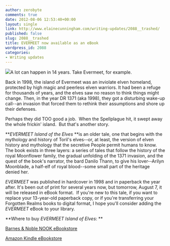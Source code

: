 ```yaml
---
author: zerobyte
comments: true
date: 2012-08-06 12:53:40+00:00
layout: single
link: http://www.elainecunningham.com/writing-updates/2088__trashed/
published: false
slug: 2088__trashed
title: EVERMEET now available as an eBook
wordpress_id: 2088
categories:
- Writing updates
---
```


[![](http://www.elainecunningham.com/wp-content/uploads/2012/08/Evermeet-cover.jpg)](http://www.elainecunningham.com/wp-content/uploads/2012/08/Evermeet-cover.jpg)A lot can happen in 14 years. Take Evermeet, for example.

Back in 1998, the island of Evermeet was an inviolate elven homeland, protected by high magic and peerless elven warriors. It had been a refuge for thousands of years, and the elves saw no reason to think things might change. Then, in the year DR 1371 (aka 1998), they got a disturbing wake-up call--an invasion that forced them to rethink their assumptions and shore up their defenses.

Perhaps they did TOO good a job.  When the Spellplague hit, it swept away the whole frickin' island.  But that's another story.

**_EVERMEET Island of the Elves_ **is an older tale, one that begins with the mythology and history of Toril's elves--or, at least, the version of elven history and mythology that the secretive People permit humans to know. The book exists in three layers: a series of tales that follow the history of the royal Moonflower family, the gradual unfolding of the 1371 invasion, and the quest of the book's narrator, the bard Danilo Thann, to give his lover--Arilyn Moonblade, a half-elf of royal blood--some small part of the heritage denied her.

_EVERMEET_ was published in hardcover in 1998 and in paperback the year after. It's been out of print for several years now, but tomorrow, August 7, it will be released in eBook format.  If you're new to this tale, if you want to replace your 13-year-old paperback copy, or if you're transferring your Forgotten Realms books to digital format, I hope you'll consider adding the _EVERMEET_ eBook to your library.


**Where to buy _EVERMEET Island of Elves_: **




[Barnes & Noble NOOK eBookstore](http://www.barnesandnoble.com/w/evermeet-elaine-cunningham/1111505477?ean=9780786962006)




[Amazon Kindle eBookstore](http://www.amazon.com/Evermeet-Island-Forgotten-Stand-Alone-ebook/dp/B0060B6I86/ref=sr_1_1?s=digital-text&ie=UTF8&qid=1344257351&sr=1-1&keywords=evermeet)
